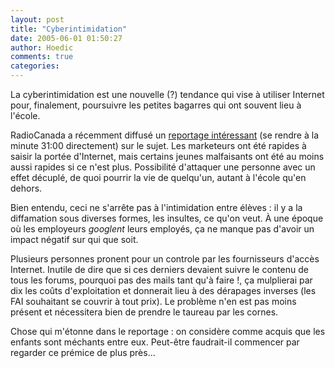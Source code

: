```yaml
---
layout: post
title: "Cyberintimidation"
date: 2005-06-01 01:50:27
author: Hoedic
comments: true
categories: 
---
```



La cyberintimidation est une nouvelle (?) tendance qui vise à utiliser Internet pour, finalement, poursuivre les petites bagarres qui ont souvent lieu à l'école.

RadioCanada a récemment diffusé un [reportage intéressant](http://www.radio-canada.ca/Medianet/RDI2/Telejournal200505292100.asx) (se rendre à la minute 31:00 directement) sur le sujet. Les marketeurs ont été rapides à saisir la portée d'Internet, mais certains jeunes malfaisants ont été au moins aussi rapides si ce n'est plus. Possibilité d'attaquer une personne avec un effet décuplé, de quoi pourrir la vie de quelqu'un, autant à l'école qu'en dehors.

Bien entendu, ceci ne s'arrête pas à l'intimidation entre élèves : il y a la diffamation sous diverses formes, les insultes, ce qu'on veut. À une époque où les employeurs *googlent* leurs employés, ça ne manque pas d'avoir un impact négatif sur qui que soit.

Plusieurs personnes pronent pour un controle par les fournisseurs d'accès Internet. Inutile de dire que si ces derniers devaient suivre le contenu de tous les forums, pourquoi pas des mails tant qu'à faire !, ça mulplierai par dix les coûts d'exploitation et donnerait lieu à des dérapages inverses (les FAI souhaitant se couvrir à tout prix). Le problème n'en est pas moins présent et nécessitera bien de prendre le taureau par les cornes.

Chose qui m'étonne dans le reportage : on considère comme acquis que les enfants sont méchants entre eux. Peut-être faudrait-il commencer par regarder ce prémice de plus près...
